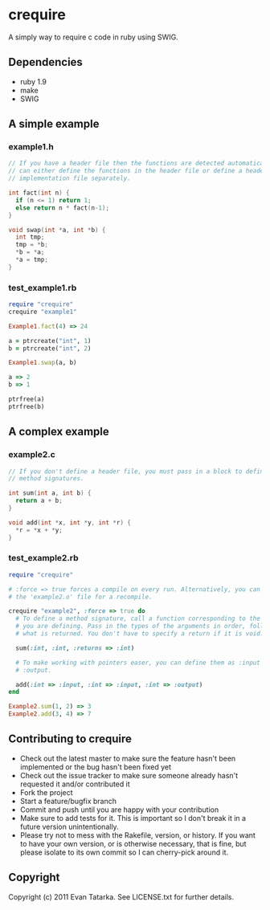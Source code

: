 # crequire

A simply way to require c code in ruby using SWIG.

## Dependencies

* ruby 1.9
* make
* SWIG

## A simple example

### example1.h

```c
// If you have a header file then the functions are detected automatically. You
// can either define the functions in the header file or define a header and
// implementation file separately.

int fact(int n) {
  if (n <= 1) return 1;
  else return n * fact(n-1);
}

void swap(int *a, int *b) {
  int tmp;
  tmp = *b;
  *b = *a;
  *a = tmp;
}
```

### test_example1.rb

```ruby
require "crequire"
crequire "example1"

Example1.fact(4) => 24

a = ptrcreate("int", 1)
b = ptrcreate("int", 2)

Example1.swap(a, b)

a => 2
b => 1

ptrfree(a)
ptrfree(b)
```

## A complex example

### example2.c

```c
// If you don't define a header file, you must pass in a block to define the
// method signatures.

int sum(int a, int b) {
  return a + b;
}

void add(int *x, int *y, int *r) {
  *r = *x + *y;
}
```

### test_example2.rb

```ruby
require "crequire"

# :force => true forces a compile on every run. Alternatively, you can delete
# the 'example2.o' file for a recompile.

crequire "example2", :force => true do
  # To define a method signature, call a function corresponding to the function
  # you are defining. Pass in the types of the arguments in order, followed by
  # what is returned. You don't have to specify a return if it is void.   

  sum(:int, :int, :returns => :int)

  # To make working with pointers easer, you can define them as :input or
  # :output. 

  add(:int => :input, :int => :input, :int => :output)
end

Example2.sum(1, 2) => 3
Example2.add(3, 4) => 7
```

## Contributing to crequire
 
* Check out the latest master to make sure the feature hasn't been implemented or the bug hasn't been fixed yet
* Check out the issue tracker to make sure someone already hasn't requested it and/or contributed it
* Fork the project
* Start a feature/bugfix branch
* Commit and push until you are happy with your contribution
* Make sure to add tests for it. This is important so I don't break it in a future version unintentionally.
* Please try not to mess with the Rakefile, version, or history. If you want to have your own version, or is otherwise necessary, that is fine, but please isolate to its own commit so I can cherry-pick around it.

## Copyright

Copyright (c) 2011 Evan Tatarka. See LICENSE.txt for
further details.

